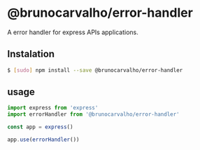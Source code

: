 @brunocarvalho/error-handler
============================

A error handler for express APIs applications.

## Instalation

```sh
$ [sudo] npm install --save @brunocarvalho/error-handler
```

## usage

```js
import express from 'express'
import errorHandler from '@brunocarvalho/error-handler'

const app = express()

app.use(errorHandler())
```
